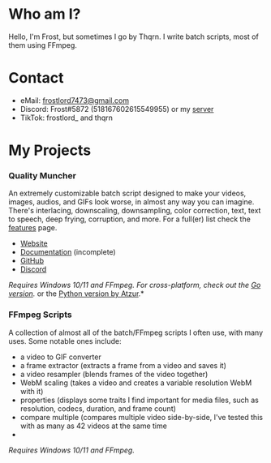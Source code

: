 # Who am I?
Hello, I'm Frost, but sometimes I go by Thqrn. I write batch scripts, most of them using FFmpeg. 

# Contact
- eMail: frostlord7473@gmail.com
- Discord: Frost#5872 (518167602615549955) or my [server](https://discord.qualitymuncher.lgbt)
- TikTok: frostlord_ and thqrn

# My Projects
### Quality Muncher
An extremely customizable batch script designed to make your videos, images, audios, and GIFs look worse, in almost any way you can imagine. There's interlacing, downscaling, downsampling, color correction, text, text to speech, deep frying, corruption, and more. For a full(er) list check the [features](https://qualitymuncher.lgbt/features) page.
- [Website](https://qualitymuncher.lgbt)
- [Documentation](https://qualitymuncher.lgbt/docs) (incomplete)
- [GitHub](https://github.qualitymuncher.lgbt)
- [Discord](https://discord.qualitymuncher.lgbt)

*Requires Windows 10/11 and FFmpeg. For cross-platform, check out the [Go version](https://go.qualitymuncher.lgbt).* or the [Python version by Atzur](https://py.qualitymuncher.lgbt).*

### FFmpeg Scripts
A collection of almost all of the batch/FFmpeg scripts I often use, with many uses. Some notable ones include:
- a video to GIF converter
- a frame extractor (extracts a frame from a video and saves it)
- a video resampler (blends frames of the video together)
- WebM scaling (takes a video and creates a variable resolution WebM with it)
- properties (displays some traits I find important for media files, such as resolution, codecs, duration, and frame count)
- compare multiple (compares multiple video side-by-side, I've tested this with as many as 42 videos at the same time
- 
*Requires Windows 10/11 and FFmpeg.*

